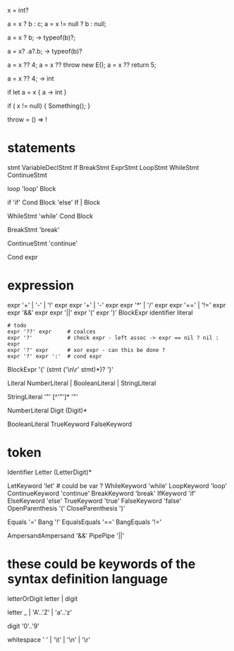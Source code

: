 ﻿



x = int?

a = x ? b : c;
a = x != null ? b : null;

a = x ? b; -> typeof(b)?;

a = x? .a?.b; -> typeof(b)?

a = x ?? 4;
a = x ?? throw new E();
a = x ?? return 5;

a = x ?? 4; -> int

if let a = x {
	a -> int
}

if ( x != null) {
	Something();
}

throw = () => !

# statements

stmt 
	VariableDeclStmt
	If
	BreakStmt
	ExprStmt
	LoopStmt
	WhileStmt
	ContinueStmt
	
loop 
    'loop' Block

if
    'if' Cond Block 'else' If | Block 

WhileStmt
    'while' Cond Block

BreakStmt
    'break'

ContinueStmt
    'continue'
	   
Cond 
	expr

# expression
expr 
    '+' | '-' | '!' expr 
    expr '+' | '-' expr
	expr '*' | '/' expr
	expr '==' | '!=' expr
	expr '&&' expr
	expr '||' expr
	'(' expr ')'
	BlockExpr
	identifier
	literal

	# todo
	expr '??' expr     # coalces
	expr '?'           # check expr - left assoc -> expr == nil ? nil : expr
	expr '?' expr      # xor expr - can this be done ?
	expr '?' expr ':'  # cond expr

BlockExpr
    '{' (stmt ('\n\r' stmt)*)? '}'
	
Literal
    NumberLiteral | BooleanLiteral | StringLiteral

StringLiteral
    '"' [^'"']* '"' 

NumberLiteral 
    Digit (Digit)*

BooleanLiteral
    TrueKeyword
	FalseKeyword

# token

Identifier
    Letter (LetterDigit)*

LetKeyword       'let' # could be var ?
WhileKeyword     'while'
LoopKeyword      'loop'
ContinueKeyword  'continue'
BreakKeyword     'break'
IfKeyword        'if'
ElseKeyword      'else'
TrueKeyword      'true'
FalseKeyword     'false'
OpenParenthesis  '('
CloseParenthesis ')'

Equals       '='
Bang         '!'
EqualsEquals '=='
BangEquals   '!='

AmpersandAmpersand '&&'
PipePipe           '||'


# these could be keywords of the syntax definition language
letterOrDigit
    letter | digit

letter 
    _ | 'A'..'Z' | 'a'..'z'

digit
    '0'..'9'

whitespace
    ' ' | '\t' | '\n' | '\r'